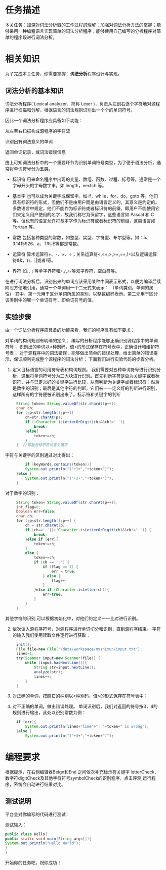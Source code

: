# 任务描述
本关任务：加深对词法分析器的工作过程的理解；加强对词法分析方法的掌握；能够采用一种编程语言实现简单的词法分析程序；能够使用自己编写的分析程序对简单的程序段进行词法分析。

# 相关知识
为了完成本关任务，你需要掌握：**词法分析**程序设计与实现。

## 词法分析的基本知识
词法分析程序( Lexical analyzer，简称 Lexer )，负责从左到右逐个字符地对源程序进行扫描和分解，根据语言的词法规则识别出一个个的单词符号。

因此一个词法分析程序应具备如下功能：

从左至右扫描构成源程序的字符流

识别出有词法意义的单词

返回单词记录，或词法错误信息

由上可知词法分析中的一个重要环节为识别单词符号类型，为了便于语法分析，通常将单词符号分为五类。

+ 标识符
用来命名程序中出现的变量、数组、函数、过程、标号等，通常是一个字母开头的字母数字串，如 length，nextch 等。

+ 基本字
也可以成为关键字或保留字。如 if，while，for，do，goto 等。他们具有标识符的形式，但他们不是由用户而是由语言定义的，其意义是约定的。多数语言中规定，他们不能作为标识符或者标识符的前缀，即用户不能使用它们来定义用户使用的名字，故我们称它为保留字，这些语言如 Pascal 和 C 等。但也有的语言允许将基本字作为标识符或者标识符的前缀，这类语言如 Fortran 等。

+ 常数
包括各种类型的常数，如整型、实型、字符型、布尔型等。如：5、3.1415926、a、TRUE等都是常数。

+ 运算符
算术运算符+、-、×、÷；关系运算符<,<=,>,>=,==,!=以及逻辑运算符&&，()，||或者!等。

+ 界符
如`，`、`；`等单字界符和`/`,`/`,`//`等双字界符，空白符等。

在进行词法分析后，识别出来的单词应该采用某种中间表示形式，以便为编译后续阶段方便地引用。通常一个单词用一个二元式来表示：
（单词类别，单词的属性）
其中，第一元用于区分单词所属的类别，以整数编码表示。第二元用于区分该类别中的哪一个单词符号，即单词符号的值。

## 实验步骤
由一个词法分析程序应具备的功能来看，我们的程序具有如下要求：

对单词的构词规则有明确的定义；
编写的分析程序能够正确识别源程序中的单词符号；
识别出的单词以<种别码，值>的形式保存在符号表中，正确设计和维护符号表；
对于源程序中的词法错误，能够做出简单的错误处理，给出简单的错误提示，保证顺利完成整个源程序的词法分析；
下面我们进行实验代码的步骤分析。

1. 定义目标语言的可用符号表和构词规则。
我们需要对五种单词符号进行识别分析，这里将单词符号分为三大块进行识别。首先判断字符是否为关键字或者标识符，并与已定义好的关键字进行比较，从而判断为关键字或者标识符；然后是数字的识别；最后是其他字符的判断，它们被一一定义好的判断进行识别，这样所有的字符便被识别出来了。标示符和关键字的判断
```java
     String token= String.valueOf(str.charAt(p++));
     char ch;
     for (;p<str.length();p++){
         ch=str.charAt(p);
         if (!Character.isLetterOrDigit(ch)&&ch!='_'){
             break;
         }else{
             token+=ch;
         }
     }  //可能是标示符或者关键字 
```
字符与关键字的区别通过对比得出：
```java
         if (keyWords.contains(token)){
         System.out.println("("+1+","+token+")");
     }else {
         System.out.println("("+2+","+token+")");
     }
```
对于数字的识别：
```java
     String token= String.valueOf(str.charAt(p++));
     int flag=0;
     boolean err=false;
     char ch;
     for (;p<str.length();p++) {
         ch = str.charAt(p);
         if (ch==' '||(!Character.isLetterOrDigit(ch)&&ch!='.')) {
             break;
         }else if (err){
             token+=ch;
         }
         else {
             token+=ch;
             if (ch == '.') {
                 if (flag == 1) {
                     err = true;
                 } else {
                     flag++;
                 }
             }else if (Character.isLetter(ch)){
                 err=true;
             }
         }
     } 
```
其他字符的识别,可以根据初始化中，对他们的定义一一比对进行识别。

2. 依次读入源程序符号，对源程序进行单词切分和识别，直到源程序结束。
字符的输入我们使用读取文件逐行进行获取：
```java
     init();
     File file=new File("/data/workspace/myshixun/input.txt");
     lines=1;
     try(Scanner input=new Scanner(file)) {
         while (input.hasNextLine()){
             String str=input.nextLine();
             analyze(str);
             lines++;
         }
     } 
```
3. 对正确的单词，按照它的种别以<种别码，值>的形式保存在符号表中；

4. 对不正确的单词，做出错误处理。
单词识别后，我们对返回的符号按3，4的规则进行输出，此处以识别常数为例：
```java
     if (err){
         System.out.println(lines+"line"+": "+token+" is wrong");
     }else {
         System.out.println("("+3+","+token+")");
```
# 编程要求
根据提示，在右侧编辑器Beign和End 之间依次补充标示符关键字 letterCheck、数字符digitCheck及其他字符符号symbolCheck的识别程序，点击评测,运行程序，系统会自动进行结果对比。

## 测试说明
平台会对你编写的代码进行测试：

测试输入：
```java
public class Hello{
public static void main(String args[]){
System.out.println("Hello World");
}
}
```
开始你的任务吧，祝你成功！